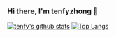 ### Hi there, I'm tenfyzhong 👋
[![tenfy's github stats](https://github-readme-stats.vercel.app/api?username=tenfyzhong&count_private=true)](/)
[![Top Langs](https://github-readme-stats.vercel.app/api/top-langs/?username=tenfyzhong&count_private=true&layout=compact)](/)


<!--
**tenfyzhong/tenfyzhong** is a ✨ _special_ ✨ repository because its `README.md` (this file) appears on your GitHub profile.

<a href="https://github.com/tenfyzhong">
  <img align="left" src="https://github-readme-stats.vercel.app/api?username=tenfyzhong" />
</a>
<a href="https://github.com/tenfyzhong">
  <img align="left" src="https://github-readme-stats.vercel.app/api/top-langs/?username=tenfyzhong&layout=compact" />
</a>



Here are some ideas to get you started:

- 🔭 I’m currently working on ...
- 🌱 I’m currently learning ...
- 👯 I’m looking to collaborate on ...
- 🤔 I’m looking for help with ...
- 💬 Ask me about ...
- 📫 How to reach me: ...
- 😄 Pronouns: ...
- ⚡ Fun fact: ...
-->
